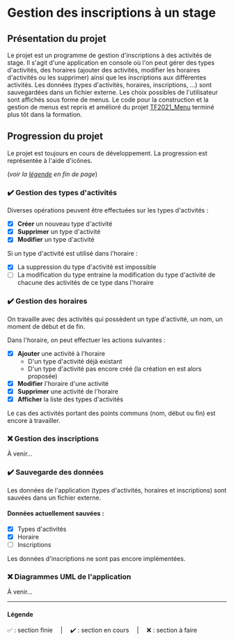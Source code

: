 # Gestion des inscriptions à un stage
## Présentation du projet
Le projet est un programme de gestion d'inscriptions à des activités de stage.
Il s'agit d'une application en console où l'on peut gérer des types d'activités, des horaires (ajouter des activités, modifier les horaires d'activités ou les supprimer) ainsi que les inscriptions aux différentes activités.
Les données (types d'activités, horaires, inscriptions, ...) sont sauvegardées dans un fichier externe.
Les choix possibles de l'utilisateur sont affichés sous forme de menus. Le code pour la construction et la gestion de menus est repris et amélioré du projet [TF2021_Menu](https://github.com/LionelD29/TF2021-Menu) terminé plus tôt dans la formation.

## Progression du projet
Le projet est toujours en cours de développement. La progression est représentée à l'aide d'icônes.

(*voir la [légende](#légende) en fin de page*)

### ✔️ Gestion des types d'activités
Diverses opérations peuvent être effectuées sur les types d'activités :
- [X] **Créer** un nouveau type d'activité
- [X] **Supprimer** un type d'activité
- [X] **Modifier** un type d'activité

Si un type d'activité est utilisé dans l'horaire :
- [X] La suppression du type d'activité est impossible
- [ ] La modification du type entraine la modification du type d'activité de chacune des activités de ce type dans l'horaire

### ✔️ Gestion des horaires
On travaille avec des activités qui possèdent un type d'activité, un nom, un moment de début et de fin.

Dans l'horaire, on peut effectuer les actions suivantes :
- [X] **Ajouter** une activité à l'horaire
    * D'un type d'activité déjà existant
    * D'un type d'activité pas encore créé (la création en est alors proposée)
- [X] **Modifier** l'horaire d'une activité
- [X] **Supprimer** une activité de l'horaire
- [X] **Afficher** la liste des types d'activités

Le cas des activités portant des points communs (nom, début ou fin) est encore à travailler.

### ❌ Gestion des inscriptions
À venir...

### ✔️ Sauvegarde des données
Les données de l'application (types d'activités, horaires et inscriptions) sont sauvées dans un fichier externe.

#### Données actuellement sauvées :
- [X] Types d'activités
- [X] Horaire
- [ ] Inscriptions

Les données d'inscriptions ne sont pas encore implémentées.

### ❌ Diagrammes UML de l'application
À venir...

- - - -

#### Légende
✅ : section finie &emsp;|&emsp; ✔️ : section en cours &emsp;|&emsp; ❌ : section à faire
